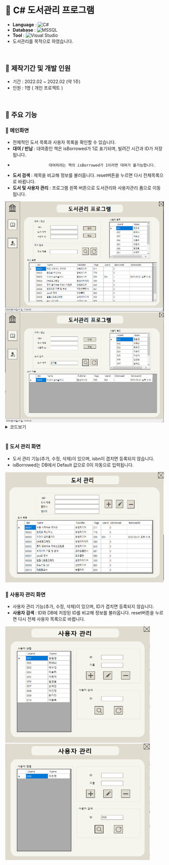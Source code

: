 # 📖 C# 도서관리 프로그램
- <b>Language</b> : <img alt="C#" src="https://img.shields.io/badge/C%23-239120?style=flat-square&logo=c-sharp&logoColor=white"/>
- <b>Database</b> : <img alt="MSSQL" src ="https://img.shields.io/badge/MsSQL-CC2927?style=flat-square&logo=microsoft SQL Server&logoColor=white" />
- <b>Tool</b> : <img alt="Visual Studio" src="https://img.shields.io/badge/Visual Studio-5C2D91?style=flat-square&logo=Visual Studio&logoColor=white"/>
- 도서관리를 목적으로 하였습니다.

<br>

## 🔖 제작기간 및 개발 인원
- 기간 : 2022.02 ~ 2022.02 (약 1주)
- 인원 : 1명 ( 개인 프로젝트 )

<br>

## 🔖 주요 기능

### 🔸 메인화면
- 전체적인 도서 목록과 사용자 목록을 확인할 수 있습니다.
- <b>대여 / 반납</b> : 대여중인 책은 isBorrowed가 1로 표기되며, 빌려간 시간과 ID가 저장됩니다.
-                     대여하려는 책의 isBorrowed가 1이라면 대여가 불가능합니다.
- <b>도서 검색</b> : 제목을 비교해 정보를 불러옵니다. reset버튼을 누르면 다시 전체목록으로 바뀝니다.
- <b>도서 및 사용자 관리</b> : 프로그램 왼쪽 버튼으로 도서관리와 사용자관리 폼으로 이동됩니다.

<img src="img/main.PNG" width="560" height="350" >


<img src="img/search.PNG" width="560" height="350" >

<details>
<summary>코드보기</summary>
<div markdown="1">
  
```C#
  
private void button_search_Click(object sender, EventArgs e)
{ 
    bool chkBook = false;
    if (textBox_search.Text.Trim() == "")
        MessageBox.Show("도서 제목을 입력하세요.");
    else
    {
        string[] search_book = textBox_search.Text.Split(' '); //공백기준으로 단어 나눔
        string search_book_Name=search_book[0].Trim(); // 첫번째 단어 공백제거 후 저장

        for(int i=0; i < DataManager.Books.Count; i++)
        {
             if(DataManager.Books[i].Name.Contains(search_book_Name))
             {
                  DataManager.BookSearch(search_book_Name);
                  chkBook = true;
             }
        }
        if (chkBook==false)
        {
             MessageBox.Show("조회된 도서가 없습니다.");
        }
        else
        {
             dataGridView_bookManager.DataSource = null;
             if (DataManager.Books.Count > 0)
                 dataGridView_bookManager.DataSource = DataManager.Books;
        }
    }
}

private void button_reset_Click(object sender, EventArgs e)
{
    ReLoad();
}
private void ReLoad()
{
    DataManager.Load();
    dataGridView_bookManager.DataSource = null;
    if (DataManager.Books.Count > 0)
        dataGridView_bookManager.DataSource = DataManager.Books;

        dataGridView_user.DataSource = null;
    if (DataManager.Users.Count > 0)
         dataGridView_user.DataSource = DataManager.Users;
}
  
```
  
</div>
</details>
  
  <br>
  
### 🔸 도서 관리 화면
- 도서 관리 기능(추가, 수정, 삭제)이 있으며, isbn이 겹치면 등록되지 않습니다. 
- isBorrowed는 DB에서 Default 값으로 0이 자동으로 입력됩니다. 
  
<img src="img/bookForm.PNG" width="560" height="350" >
  
  <br>
  
### 🔸 사용자 관리 화면
- 사용자 관리 기능(추가, 수정, 삭제)이 있으며, ID가 겹치면 등록되지 않습니다.
- <b>사용자 검색</b> : ID와 DB에 저장된 ID를 비교해 정보를 불러옵니다. reset버튼을 누르면 다시 전체 사용자 목록으로 바뀝니다.
  
<img src="img/userForm.PNG" width="460" height="370" >
  
<img src="img/UserSearch.PNG" width="460" height="370" >

